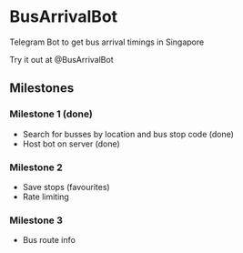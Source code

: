 # BusArrivalBot

Telegram Bot to get bus arrival timings in Singapore

Try it out at @BusArrivalBot

## Milestones

### Milestone 1 (done)

- Search for busses by location and bus stop code (done)
- Host bot on server (done)

### Milestone 2

- Save stops (favourites)
- Rate limiting

### Milestone 3

- Bus route info
